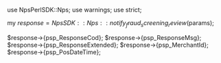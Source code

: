 use NpsPerlSDK::Nps;
use warnings;
use strict;

my $response = NpsSDK::Nps::notify_fraud_screening_review($params);

$response->{psp_ResponseCod};
$response->{psp_ResponseMsg};
$response->{psp_ResponseExtended};
$response->{psp_MerchantId};
$response->{psp_PosDateTime};
